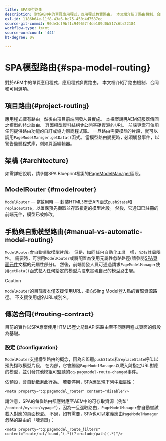 ```yaml
---
title: SPA模型路由
description: 對於AEM中的單頁應用程式，應用程式負責路由。 本文檔介紹了路由機制、合同和可用選項。
exl-id: 1186b64e-11f8-43a6-bc75-450c4d7587ec
source-git-commit: 90de3cf9bf1c949667f4de109d0b517c6be22184
workflow-type: tm+mt
source-wordcount: '441'
ht-degree: 0%

---
```


# SPA模型路由{#spa-model-routing}

對於AEM中的單頁應用程式，應用程式負責路由。 本文檔介紹了路由機制、合同和可用選項。

## 項目路由{#project-routing}

應用程式擁有路由，然後由項目前端開發人員實施。 本檔案說明AEM伺服器傳回之模型的特定路由。 頁面模型資料結構會公開基礎資源的URL。 前端專案可使用任何提供路由功能的自訂或協力廠商程式庫。 一旦路由需要模型的片段，就可以調用`PageModelManager.getData()`函式。 當模型路由變更時，必須觸發事件，以警告監聽程式庫，例如頁面編輯器。

## 架構 {#architecture}

如需詳細說明，請參閱SPA Blueprint檔案的[PageModelManager](blueprint.md#pagemodelmanager)區段。

## ModelRouter {#modelrouter}

`ModelRouter` — 當啟用時 — 封裝HTML5歷史API函式`pushState`和`replaceState`，以確保預先擷取並存取指定的模型片段。 然後，它通知已註冊的前端元件，模型已被修改。

## 手動與自動模型路由{#manual-vs-automatic-model-routing}

`ModelRouter`會自動擷取模型片段。 但是，如同任何自動化工具一樣，它有其局限性。 需要時，可禁用`ModelRouter`或將配置為使用元屬性忽略路徑(請參閱[SPA頁面元件](page-component.md)文檔的元屬性部分)。 然後，前端開發人員可通過請求`PageModelManager`使用`getData()`函式載入任何給定的模型片段來實現自己的模型路由層。

>[!CAUTION]
>
>`ModelRouter`的目前版本僅支援使用URL，指向Sling Model登入點的實際資源路徑。 不支援使用虛名URL或別名。

## 傳送合同{#routing-contract}

目前的實作以SPA專案使用HTML5歷史記錄API來路由至不同應用程式頁面的假設為基礎。

### 設定 {#configuration}

`ModelRouter`支援模型路由的概念，因為它監聽`pushState`和`replaceState`呼叫以預先擷取模型片段。 在內部，它會觸發`PageModelManager`以載入與指定URL對應的模型，並引發其他模組可監聽的`cq-pagemodel-route-changed`事件。

依預設，會自動啟用此行為。 若要停用，SPA應呈現下列中繼屬性：

```
<meta property="cq:pagemodel_router" content="disable"\>
```

請注意，SPA的每條路由都應對應至AEM中的可存取資源（例如&quot; `/content/mysite/mypage"`），因為一旦選取路由，`PageModelManager`會自動嘗試載入對應的頁面模型。 不過，如有需要，SPA也可以定義應由`PageModelManager`忽略的路由的「塊清單」：

```
<meta property="cq:pagemodel_route_filters" content="route/not/found,^(.*)(?:exclude/path)(.*)"/>
```
